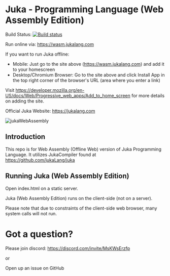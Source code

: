 # Juka - Programming Language (Web Assembly Edition)

Build Status: [![Build status](https://ci.appveyor.com/api/projects/status/he4h1mtnoeakl7t0?svg=true)](https://ci.appveyor.com/project/TheAndreiM/juka-webassembly)

Run online via: https://wasm.jukalang.com

If you want to run Juka offline:
 - Mobile: Just go to the site above (https://wasm.jukalang.com) and add it to your homescreen
 - Desktop/Chromium Browser: Go to the site above and click Install App in the top right corner of the browser's URL (area where you enter a link)

Visit https://developer.mozilla.org/en-US/docs/Web/Progressive_web_apps/Add_to_home_screen for more details on adding the site.

Official Juka Website: https://jukalang.com


![jukaWebAssembly](https://user-images.githubusercontent.com/11934545/197924254-9fd3fa76-8a91-45fa-9dc1-3ff2cb8cd93f.png)

## Introduction

This repo is for Web Assembly (Offline Web) version of Juka Programming Language.
It utilizes JukaCompiler found at https://github.com/jukaLang/juka


## Running Juka (Web Assembly Edition)

Open index.html on a static server. 

Juka (Web Assembly Edition) runs on the client-side (not on a server).

Please note that due to constraints of the client-side web browser, many system calls will not run.


# Got a question?

Please join discord: https://discord.com/invite/MsKWsErzfp

or 

Open up an issue on GitHub